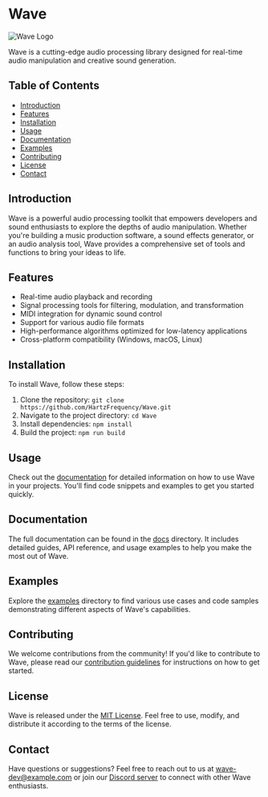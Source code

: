 # Wave

![Wave Logo](/path/to/logo.png)

Wave is a cutting-edge audio processing library designed for real-time audio manipulation and creative sound generation.

## Table of Contents

- [Introduction](#introduction)
- [Features](#features)
- [Installation](#installation)
- [Usage](#usage)
- [Documentation](#documentation)
- [Examples](#examples)
- [Contributing](#contributing)
- [License](#license)
- [Contact](#contact)

## Introduction

Wave is a powerful audio processing toolkit that empowers developers and sound enthusiasts to explore the depths of audio manipulation. Whether you're building a music production software, a sound effects generator, or an audio analysis tool, Wave provides a comprehensive set of tools and functions to bring your ideas to life.

## Features

- Real-time audio playback and recording
- Signal processing tools for filtering, modulation, and transformation
- MIDI integration for dynamic sound control
- Support for various audio file formats
- High-performance algorithms optimized for low-latency applications
- Cross-platform compatibility (Windows, macOS, Linux)

## Installation

To install Wave, follow these steps:

1. Clone the repository: `git clone https://github.com/HartzFrequency/Wave.git`
2. Navigate to the project directory: `cd Wave`
3. Install dependencies: `npm install`
4. Build the project: `npm run build`

## Usage

Check out the [documentation](/docs/usage.md) for detailed information on how to use Wave in your projects. You'll find code snippets and examples to get you started quickly.

## Documentation

The full documentation can be found in the [docs](/docs) directory. It includes detailed guides, API reference, and usage examples to help you make the most out of Wave.

## Examples

Explore the [examples](/examples) directory to find various use cases and code samples demonstrating different aspects of Wave's capabilities.

## Contributing

We welcome contributions from the community! If you'd like to contribute to Wave, please read our [contribution guidelines](/CONTRIBUTING.md) for instructions on how to get started.

## License

Wave is released under the [MIT License](/LICENSE). Feel free to use, modify, and distribute it according to the terms of the license.

## Contact

Have questions or suggestions? Feel free to reach out to us at [wave-dev@example.com](mailto:wave-dev@example.com) or join our [Discord server](https://discord.gg/wavecommunity) to connect with other Wave enthusiasts.

